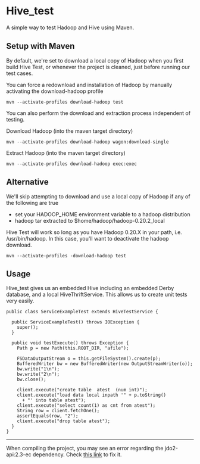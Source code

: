 Hive_test
=============

A simple way to test Hadoop and Hive using Maven.

Setup with Maven
-----

By default, we're set to download a local copy of Hadoop when you first build Hive Test, or whenever the project is cleaned, just before running our test cases.

You can force a redownload and installation of Hadoop by manually activating the download-hadoop profile

    mvn --activate-profiles download-hadoop test

You can also perform the download and extraction process independent of testing.

Download Hadoop (into the maven target directory)

    mvn --activate-profiles download-hadoop wagon:download-single

Extract Hadoop  (into the maven target directory)

    mvn --activate-profiles download-hadoop exec:exec

Alternative
-----

We'll skip attempting to download and use a local copy of Hadoop if any of the following are true

* set your HADOOP_HOME environment variable to a hadoop distribution
* hadoop tar extracted to  $home/hadoop/hadoop-0.20.2_local

Hive Test will work so long as you have Hadoop 0.20.X in your path, i.e. /usr/bin/hadoop. In this case, you'll want to deactivate the hadoop download.

    mvn --activate-profiles -download-hadoop test

Usage
-----

Hive_test gives us an embedded Hive including an embedded Derby database, 
and a local HiveThriftService. This allows us to create unit tests very easily.

    public class ServiceExampleTest extends HiveTestService {

      public ServiceExampleTest() throws IOException {
        super();
      }

      public void testExecute() throws Exception {
        Path p = new Path(this.ROOT_DIR, "afile");

        FSDataOutputStream o = this.getFileSystem().create(p);
        BufferedWriter bw = new BufferedWriter(new OutputStreamWriter(o));
        bw.write("1\n");
        bw.write("2\n");
        bw.close();

        client.execute("create table  atest  (num int)");
        client.execute("load data local inpath '" + p.toString() 
          + "' into table atest");
        client.execute("select count(1) as cnt from atest");
        String row = client.fetchOne();
        assertEquals(row, "2");
        client.execute("drop table atest");
      }
    }

-----
When compiling the project, you may see an error regarding the jdo2-api:2.3-ec dependency.
Check [this link](https://issues.apache.org/jira/browse/HIVE-4114) to fix it.